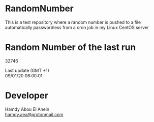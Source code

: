 # RandomNumber    
This is a test repository where a random number is pushed to a file automatically passwordless from a cron job in my Linux CentOS server    
# Random Number of the last run   
32746
      
Last update (GMT +1)    
09/01/20 06:00:01
# Developer    
Hamdy Abou El Anein   
hamdy.aea@protonmail.com
